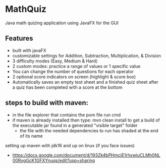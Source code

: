 # MathQuiz
 Java math quizing application using JavaFX for the GUI

## Features
   - built with javaFX
   - customizable settings for Addition, Subtraction, Multiplication, & Division
   - 3 difficulty modes (Easy, Medium & Hard)
   - 2 custom modes: practice a range of values or 1 specific value
   - You can change the number of questions for each operator
   - 2 optional score indicators on screen (highlight & score box)
   - Automatically saves an empty test sheet and a finished quiz sheet after a quiz has been completed with a score at the bottom



## steps to build with maven:
- in the file explorer that contains the pom file run cmd
- if maven is already installed then type: mvn clean install to get a build of the executable jar found in a generated "visible target" folder
  - the file with the needed dependencies to run has shaded at the end of its name

setting up maven with jdk16 and up on linux (if you face issues)
- https://docs.google.com/document/d/193Zk4bPHmcjE1rhxwiuCLMh0NL00RygGcK1GFXYnuqs/edit?usp=sharing
